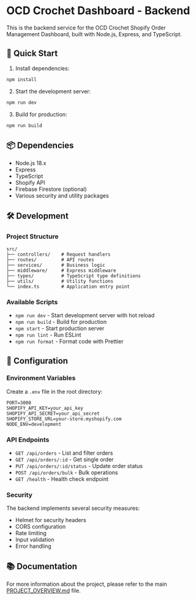 # OCD Crochet Dashboard - Backend

This is the backend service for the OCD Crochet Shopify Order Management Dashboard, built with Node.js, Express, and TypeScript.

## 🚀 Quick Start

1. Install dependencies:

```bash
npm install
```

2. Start the development server:

```bash
npm run dev
```

3. Build for production:

```bash
npm run build
```

## 📦 Dependencies

- Node.js 18.x
- Express
- TypeScript
- Shopify API
- Firebase Firestore (optional)
- Various security and utility packages

## 🛠️ Development

### Project Structure

```
src/
├── controllers/    # Request handlers
├── routes/         # API routes
├── services/       # Business logic
├── middleware/     # Express middleware
├── types/          # TypeScript type definitions
├── utils/          # Utility functions
└── index.ts        # Application entry point
```

### Available Scripts

- `npm run dev` - Start development server with hot reload
- `npm run build` - Build for production
- `npm start` - Start production server
- `npm run lint` - Run ESLint
- `npm run format` - Format code with Prettier

## 🔧 Configuration

### Environment Variables

Create a `.env` file in the root directory:

```env
PORT=3000
SHOPIFY_API_KEY=your_api_key
SHOPIFY_API_SECRET=your_api_secret
SHOPIFY_STORE_URL=your-store.myshopify.com
NODE_ENV=development
```

### API Endpoints

- `GET /api/orders` - List and filter orders
- `GET /api/orders/:id` - Get single order
- `PUT /api/orders/:id/status` - Update order status
- `POST /api/orders/bulk` - Bulk operations
- `GET /health` - Health check endpoint

### Security

The backend implements several security measures:

- Helmet for security headers
- CORS configuration
- Rate limiting
- Input validation
- Error handling

## 📚 Documentation

For more information about the project, please refer to the main [PROJECT_OVERVIEW.md](../PROJECT_OVERVIEW.md) file.

